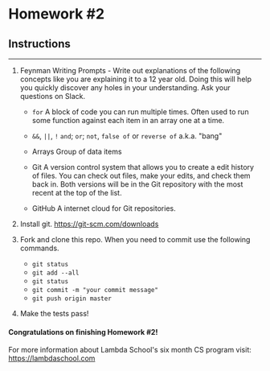 # Homework #2

## Instructions
---
1. Feynman Writing Prompts - Write out explanations of the following concepts like you are explaining it to a 12 year old.  Doing this will help you quickly discover any holes in your understanding.  Ask your questions on Slack.
		
	* `for`
	A block of code you can run multiple times. Often used to run some function against each item in an array one at a time.

	* `&&`, `||`, `!`
	`and`; `or`; `not`, `false of` or `reverse of` a.k.a. "bang"

	* Arrays
	Group of data items

	* Git
	A version control system that allows you to create a edit history of files. You can check out files, make your edits, and check them back in. Both versions will be in the Git repository with the most recent at the top of the list.

	* GitHub
	A internet cloud for Git repositories. 


2. Install git.  https://git-scm.com/downloads


3. Fork and clone this repo.  When you need to commit use the following commands.
		
	* `git status`
	* `git add --all`
	* `git status`
	* `git commit -m "your commit message"`
	* `git push origin master`


4. Make the tests pass!


#### Congratulations on finishing Homework #2!

For more information about Lambda School's six month CS program visit: https://lambdaschool.com
